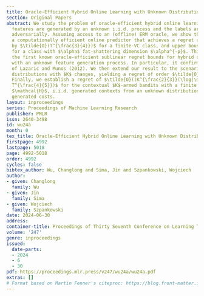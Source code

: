 ```yaml
---
title: Oracle-Efficient Hybrid Online Learning with Unknown Distribution
section: Original Papers
abstract: We study the problem of oracle-efficient hybrid online learning when the
  features are generated by an unknown i.i.d. process and the labels are generated
  adversarially. Assuming access to an (offline) ERM oracle, we show that there exists
  a computationally efficient online predictor that achieves a regret upper bounded
  by $\tilde{O}(T^{\frac{3}{4}})$ for a finite-VC class, and upper bounded by $\tilde{O}(T^{\frac{p+1}{p+2}})$
  for a class with $\alpha$ fat-shattering dimension $\alpha^{-p}$. This provides
  the first known oracle-efficient sublinear regret bounds for hybrid online learning
  with an unknown feature generation process. In particular, it confirms a conjecture
  of Lazaric and Munos (2012). We then extend our result to the scenario of shifting
  distributions with $K$ changes, yielding a regret of order $\tilde{O}(T^{\frac{4}{5}}K^{\frac{1}{5}})$.
  Finally, we establish a regret of $\tilde{O}((K^{\frac{2}{3}}(\log|\mathcal{H}|)^{\frac{1}{3}}+K)\cdot
  T^{\frac{4}{5}})$ for the contextual $K$-armed bandits with a finite policy set
  $\mathcal{H}$, i.i.d. generated contexts from an unknown distribution, and adversarially
  generated costs.
layout: inproceedings
series: Proceedings of Machine Learning Research
publisher: PMLR
issn: 2640-3498
id: wu24a
month: 0
tex_title: Oracle-Efficient Hybrid Online Learning with Unknown Distribution
firstpage: 4992
lastpage: 5018
page: 4992-5018
order: 4992
cycles: false
bibtex_author: Wu, Changlong and Sima, Jin and Szpankowski, Wojciech
author:
- given: Changlong
  family: Wu
- given: Jin
  family: Sima
- given: Wojciech
  family: Szpankowski
date: 2024-06-30
address:
container-title: Proceedings of Thirty Seventh Conference on Learning Theory
volume: '247'
genre: inproceedings
issued:
  date-parts:
  - 2024
  - 6
  - 30
pdf: https://proceedings.mlr.press/v247/wu24a/wu24a.pdf
extras: []
# Format based on Martin Fenner's citeproc: https://blog.front-matter.io/posts/citeproc-yaml-for-bibliographies/
---
```

